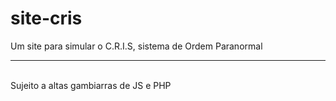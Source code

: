 # site-cris
Um site para simular o C.R.I.S, sistema de Ordem Paranormal
<hr><br>
Sujeito a altas gambiarras de JS e PHP
